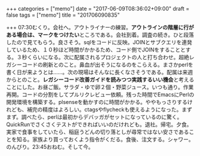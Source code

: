 +++
categories = ["memo"]
date = "2017-06-09T08:36:02+09:00"
draft = false
tags = ["memo"]
title = "201706090835"

+++
07:30むくり。会社へ。アウトライナーの練習。**アウトラインの階層に行がある場合は、マークをつけたい**ところである。会社到着。調査の続き。ひと段落したので見てもらう。良さそう。sqlをコードに反映。JOINとサブクエリを連発しているため、１０秒ほど時間がかかるため、コード側でJOINをすることとする。３秒くらいになる。次に配属されるプロジェクトの人と打ち合わせ。超絶レガシーコードの刷新とのこと。鼻血が出そうになるのをこらえる。まさかperlを書く日が来ようとは……。次の現場はそんなに長くなさそうである。配属は来週からとのこと。**レガシーコード改善ガイドを読みつつ実践するいい機会**と考えることにした。お昼ご飯。サラダ・ゆで卵２個・野菜ジュース。いつも通り。作業再開。コードの分割をしてプルリクレビュー依頼。残った時間でEmacsにPerlの開発環境を構築する。plsenseを動かすのに時間がかかる。ややもっさりするけれども、補完の精度はよろしい。ctagsやflycheckも使えるようになった。まずまず。調べたら、perlは最初からデバッガがセットになっているのに驚く。QuickRunでさくさくテストができればいいのだけれども。退社。帰宅。夕食。実家で食事をしていたら、稲庭うどんの切り落としが尋常ではない安さであることを知る。家族より買っておくよう指令がくだる。食後、注文する。シャワー。のんびり。23:45おねむ。そして今。
